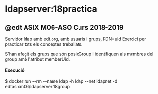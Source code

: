 # ldapserver:18practica

## @edt ASIX M06-ASO Curs 2018-2019

Servidor ldap amb edt.org, amb usuaris i grups, RDN=uid
Exercici per practicar tots els conceptes treballats.


S'han afegit els grups que són posixGroup i identifiquen als membres del group amb l'atribut memberUid.

#### Execució

$ docker run --rm --name ldap -h ldap --net ldapnet -d edtasixm06/ldapserver:18group
